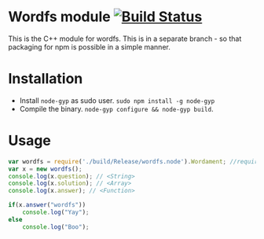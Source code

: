# Wordfs module [![Build Status](https://secure.travis-ci.org/heisenbuggers/game-off-2012.png?branch=pack-for-npm)](https://travis-ci.org/heisenbuggers/game-off-2012)

This is the C++ module for wordfs.
This is in a separate branch - so that packaging for npm is possible in a simple manner.

# Installation

+ Install `node-gyp` as sudo user. `sudo npm install -g node-gyp`
+ Compile the binary. `node-gyp configure && node-gyp build`.

# Usage

```javascript
var wordfs = require('./build/Release/wordfs.node').Wordament; //require("wordfs").Wordfs; //if using via npm
var x = new wordfs();
console.log(x.question); // <String>
console.log(x.solution); // <Array>
console.log(x.answer); // <Function>

if(x.answer("wordfs"))
    console.log("Yay");
else
    console.log("Boo");
```




